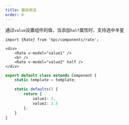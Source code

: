 ```yaml
---
title: 基础用法
order: 0
---
```


通过`value`设置组件的值，当添加`half`属性时，支持选中半星

```vdt
import {Rate} from 'kpc/components/rate';

<div>
    <Rate v-model="value1" />
    <br />
    <Rate v-model="value2" half />
</div>
```

```ts
export default class extends Component {
    static template = template;

    static defaults() {
        return {
            value1: 2, 
            value2: 2.5
        };
    }
}
```
